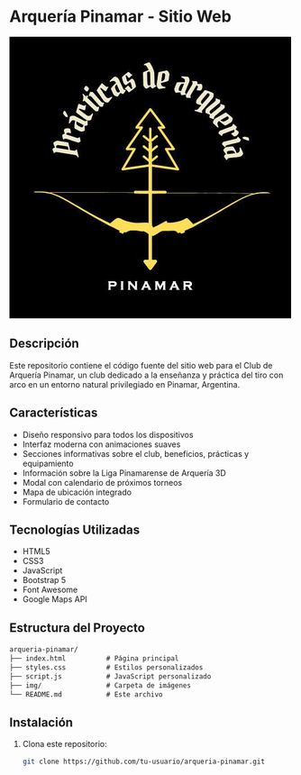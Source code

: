 # Arquería Pinamar - Sitio Web

![Arquería Pinamar Logo](/img/arqueria-pinamar_logo.jpg)

## Descripción

Este repositorio contiene el código fuente del sitio web para el Club de Arquería Pinamar, un club dedicado a la enseñanza y práctica del tiro con arco en un entorno natural privilegiado en Pinamar, Argentina.

## Características

- Diseño responsivo para todos los dispositivos
- Interfaz moderna con animaciones suaves
- Secciones informativas sobre el club, beneficios, prácticas y equipamiento
- Información sobre la Liga Pinamarense de Arquería 3D
- Modal con calendario de próximos torneos
- Mapa de ubicación integrado
- Formulario de contacto

## Tecnologías Utilizadas

- HTML5
- CSS3
- JavaScript
- Bootstrap 5
- Font Awesome
- Google Maps API

## Estructura del Proyecto

```
arqueria-pinamar/
├── index.html          # Página principal
├── styles.css          # Estilos personalizados
├── script.js           # JavaScript personalizado
├── img/                # Carpeta de imágenes
└── README.md           # Este archivo
```

## Instalación

1. Clona este repositorio:
   ```bash
   git clone https://github.com/tu-usuario/arqueria-pinamar.git